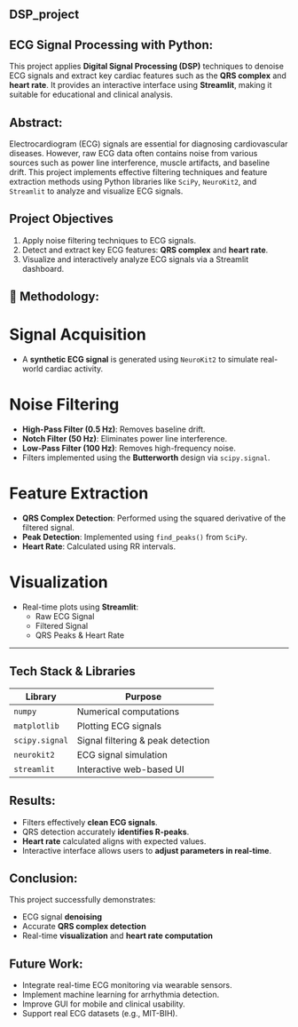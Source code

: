## DSP_project

## ECG Signal Processing with Python:

This project applies **Digital Signal Processing (DSP)** techniques to denoise ECG signals and extract key cardiac features such as the **QRS complex** and **heart rate**. It provides an interactive interface using **Streamlit**, making it suitable for educational and clinical analysis.


## Abstract:

Electrocardiogram (ECG) signals are essential for diagnosing cardiovascular diseases. However, raw ECG data often contains noise from various sources such as power line interference, muscle artifacts, and baseline drift. This project implements effective filtering techniques and feature extraction methods using Python libraries like `SciPy`, `NeuroKit2`, and `Streamlit` to analyze and visualize ECG signals.


## Project Objectives

1. Apply noise filtering techniques to ECG signals.
2. Detect and extract key ECG features: **QRS complex** and **heart rate**.
3. Visualize and interactively analyze ECG signals via a Streamlit dashboard.


## 🧪 Methodology:

# Signal Acquisition
- A **synthetic ECG signal** is generated using `NeuroKit2` to simulate real-world cardiac activity.

# Noise Filtering
- **High-Pass Filter (0.5 Hz)**: Removes baseline drift.
- **Notch Filter (50 Hz)**: Eliminates power line interference.
- **Low-Pass Filter (100 Hz)**: Removes high-frequency noise.
- Filters implemented using the **Butterworth** design via `scipy.signal`.

# Feature Extraction
- **QRS Complex Detection**: Performed using the squared derivative of the filtered signal.
- **Peak Detection**: Implemented using `find_peaks()` from `SciPy`.
- **Heart Rate**: Calculated using RR intervals.

# Visualization
- Real-time plots using **Streamlit**:
  - Raw ECG Signal
  - Filtered Signal
  - QRS Peaks & Heart Rate

---

## Tech Stack & Libraries

| Library       | Purpose                            |
|---------------|------------------------------------|
| `numpy`       | Numerical computations             |
| `matplotlib`  | Plotting ECG signals               |
| `scipy.signal`| Signal filtering & peak detection  |
| `neurokit2`   | ECG signal simulation              |
| `streamlit`   | Interactive web-based UI           |


## Results:

- Filters effectively **clean ECG signals**.
- QRS detection accurately **identifies R-peaks**.
- **Heart rate** calculated aligns with expected values.
- Interactive interface allows users to **adjust parameters in real-time**.


## Conclusion:

This project successfully demonstrates:
- ECG signal **denoising**
- Accurate **QRS complex detection**
- Real-time **visualization** and **heart rate computation**


## Future Work:

- Integrate real-time ECG monitoring via wearable sensors.
- Implement machine learning for arrhythmia detection.
- Improve GUI for mobile and clinical usability.
- Support real ECG datasets (e.g., MIT-BIH).


